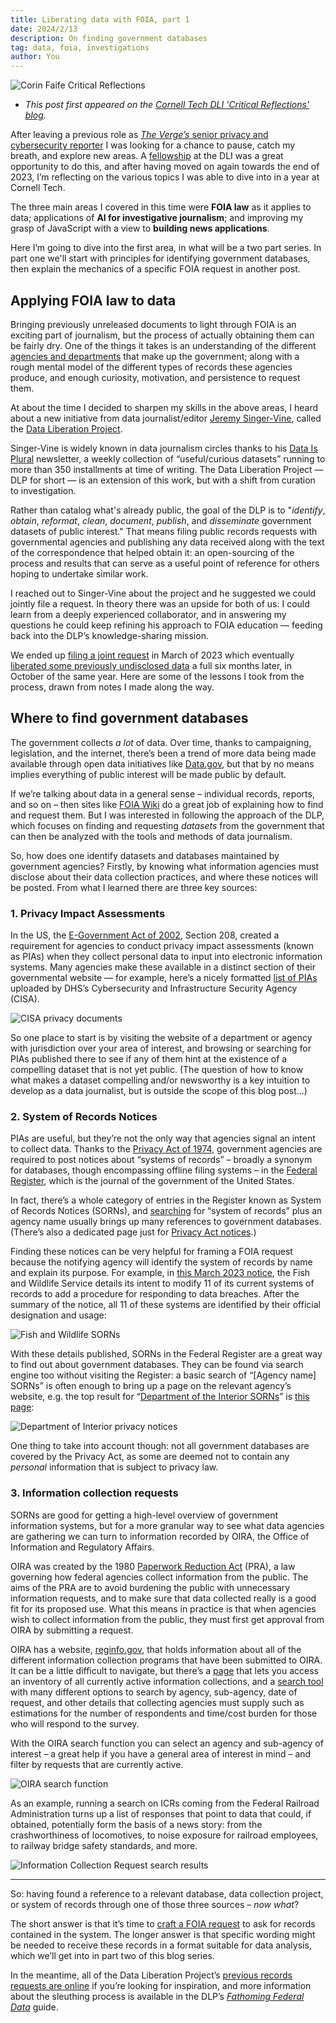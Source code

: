 ```yaml
---
title: Liberating data with FOIA, part 1
date: 2024/2/13
description: On finding government databases
tag: data, foia, investigations
author: You
---
```

![Corin Faife Critical Reflections](/images/2024/CriticalReflections_CorinFaife.png)

* *This post first appeared on the [Cornell Tech DLI 'Critical Reflections' blog](https://www.dli.tech.cornell.edu/post/liberating-data-with-foia-part-i).*

After leaving a previous role as [*The Verge’s* senior privacy and cybersecurity reporter](https://www.theverge.com/authors/corin-faife) I was looking for a chance to pause, catch my breath, and explore new areas. A [fellowship](https://www.dli.tech.cornell.edu/members/faife) at the DLI was a great opportunity to do this, and after having moved on again towards the end of 2023, I’m reflecting on the various topics I was able to dive into in a year at Cornell Tech.

The three main areas I covered in this time were **FOIA law** as it applies to data; applications of **AI for investigative journalism**; and improving my grasp of JavaScript with a view to **building news applications**. 

Here I’m going to dive into the first area, in what will be a two part series. In part one we'll start with principles for identifying government databases, then explain the mechanics of a specific FOIA request in another post.


## Applying FOIA law to data

Bringing previously unreleased documents to light through FOIA is an exciting part of journalism, but the process of actually obtaining them can be fairly dry. One of the things it takes is an understanding of the different [agencies and departments](https://www.usa.gov/agency-index) that make up the government; along with a rough mental model of the different types of records these agencies produce, and enough curiosity, motivation, and persistence to request them.

At about the time I decided to sharpen my skills in the above areas, I heard about a new initiative from data journalist/editor [Jeremy Singer-Vine](https://www.jsvine.com/), called the [Data Liberation Project](https://www.data-liberation-project.org/). 

Singer-Vine is widely known in data journalism circles thanks to his [Data Is Plural](https://www.data-is-plural.com/) newsletter, a weekly collection of “useful/curious datasets” running to more than 350 installments at time of writing. The Data Liberation Project — DLP for short — is an extension of this work, but with a shift from curation to investigation. 

Rather than catalog what's already public, the goal of the DLP is to "_identify_, _obtain_, _reformat_, _clean_, _document_, _publish_, and _disseminate_ government datasets of public interest." That means filing public records requests with governmental agencies and publishing any data received along with the text of the correspondence that helped obtain it: an open-sourcing of the process and results that can serve as a useful point of reference for others hoping to undertake similar work.

I reached out to Singer-Vine about the project and he suggested we could jointly file a request. In theory there was an upside for both of us: I could learn from a deeply experienced collaborator, and in answering my questions he could keep refining his approach to FOIA education — feeding back into the DLP’s knowledge-sharing mission. 

We ended up [filing a joint request](https://www.data-liberation-project.org/requests/peace-corps-resignations/) in March of 2023 which eventually [liberated some previously undisclosed data](https://www.data-liberation-project.org/datasets/peace-corps-resignations/) a full six months later, in October of the same year. Here are some of the lessons I took from the process, drawn from notes I made along the way.


## Where to find government databases

The government collects _a lot_ of data. Over time, thanks to campaigning, legislation, and the internet, there’s been a trend of more data being made available through open data initiatives like [Data.gov](https://data.gov/), but that by no means implies everything of public interest will be made public by default.

If we’re talking about data in a general sense – individual records, reports, and so on – then sites like [FOIA Wiki](https://foia.wiki/wiki/Main_Page) do a great job of explaining how to find and request them. But I was interested in following the approach of the DLP, which focuses on finding and requesting _datasets_ from the government that can then be analyzed with the tools and methods of data journalism.

So, how does one identify datasets and databases maintained by government agencies? Firstly, by knowing what information agencies must disclose about their data collection practices, and where these notices will be posted. From what I learned there are three key sources:

### 1. Privacy Impact Assessments

In the US, the [E-Government Act of 2002](https://www.congress.gov/107/plaws/publ347/PLAW-107publ347.pdf), Section 208, created a requirement for agencies to conduct privacy impact assessments (known as PIAs) when they collect personal data to input into electronic information systems. Many agencies make these available in a distinct section of their governmental website — for example, here’s a nicely formatted [list of PIAs ](https://www.dhs.gov/privacy-documents-cisa)uploaded by DHS’s Cybersecurity and Infrastructure Security Agency (CISA). 

![CISA privacy documents](/images/2024/CISA_privacy_docs.png)

So one place to start is by visiting the website of a department or agency with jurisdiction over your area of interest, and browsing or searching for PIAs published there to see if any of them hint at the existence of a compelling dataset that is not yet public. (The question of how to know what makes a dataset compelling and/or newsworthy is a key intuition to develop as a data journalist, but is outside the scope of this blog post…)

### 2. System of Records Notices

PIAs are useful, but they’re not the only way that agencies signal an intent to collect data. Thanks to the [Privacy Act of 1974](https://osc.gov/Pages/Privacy-Act.aspx), government agencies are required to post notices about “systems of records” – broadly a synonym for databases, though encompassing offline filing systems – in the [Federal Register](https://www.federalregister.gov/), which is the journal of the government of the United States.

In fact, there’s a whole category of entries in the Register known as System of Records Notices (SORNs), and [searching](https://www.federalregister.gov/documents/search#) for “system of records” plus an agency name usually brings up many references to government databases. (There’s also a dedicated page just for [Privacy Act notices](https://www.federalregister.gov/privacy-act-notices-regs).)

Finding these notices can be very helpful for framing a FOIA request because the notifying agency will identify the system of records by name and explain its purpose. For example, in [this March 2023 notice](https://www.federalregister.gov/documents/2023/03/16/2023-05376/privacy-act-of-1974-system-of-records), the Fish and Wildlife Service details its intent to modify 11 of its current systems of records to add a procedure for responding to data breaches. After the summary of the notice, all 11 of these systems are identified by their official designation and usage:

![Fish and Wildlife SORNs](/images/2024/FishWildlifeSORNs.png)

With these details published, SORNs in the Federal Register are a great way to find out about government databases. They can be found via search engine too without visiting the Register: a basic search of “[Agency name] SORNs” is often enough to bring up a page on the relevant agency’s website, e.g. the top result for “[Department of the Interior SORNs](https://www.google.com/search?q=department+of+the+interior+sorns)” is [this page](https://www.doi.gov/privacy/sorn):

![Department of Interior privacy notices](/images/2024/DOI_privacy.png)

One thing to take into account though: not all government databases are covered by the Privacy Act, as some are deemed not to contain any _personal_ information that is subject to privacy law.

### 3. Information collection requests

SORNs are good for getting a high-level overview of government information systems, but for a more granular way to see what data agencies are gathering we can turn to information recorded by OIRA, the Office of Information and Regulatory Affairs.

OIRA was created by the 1980 [Paperwork Reduction Act](https://pra.digital.gov/) (PRA), a law governing how federal agencies collect information from the public. The aims of the PRA are to avoid burdening the public with unnecessary information requests, and to make sure that data collected really is a good fit for its proposed use. What this means in practice is that when agencies wish to collect information from the public, they must first get approval from OIRA by submitting a request.

OIRA has  a website, [reginfo.gov](https://www.reginfo.gov/), that holds information about all of the different information collection programs that have been submitted to OIRA. It can be a little difficult to navigate, but there’s a [page](https://www.reginfo.gov/public/do/PRAMain) that lets you access an inventory of all currently active information collections, and a [search tool](https://www.reginfo.gov/public/do/PRASearch) with many different options to search by agency, sub-agency, date of request, and other details that collecting agencies must supply such as estimations for the number of respondents and time/cost burden for those who will respond to the survey.

With the OIRA search function you can select an agency and sub-agency of interest – a great help if you have a general area of interest in mind – and filter by requests that are currently active.

![OIRA search function](/images/2024/OIRA_search.png)

As an example, running a search on ICRs coming from the Federal Railroad Administration turns up a list of responses that point to data that could, if obtained, potentially form the basis of a news story: from the crashworthiness of locomotives, to noise exposure for railroad employees, to railway bridge safety standards, and more.

![Information Collection Request search results](/images/2024/ICR_search.png)

---

So: having found a reference to a relevant database, data collection project, or system of records through one of those three sources – _now what_?

The short answer is that it’s time to [craft a FOIA request](https://www.nfoic.org/sample-foia-request-letters/#foireq) to ask for records contained in the system. The longer answer is that specific wording might be needed to receive these records in a format suitable for data analysis, which we’ll get into in part two of this blog series.

In the meantime, all of the Data Liberation Project’s [previous records requests are online](https://www.data-liberation-project.org/requests/) if you’re looking for inspiration, and more information about the sleuthing process is available in the DLP’s [*Fathoming Federal Data*](https://docs.google.com/document/d/1PNNrsK0rYoue4cD2CZ9vtxr2Yoy5oD4dOSmcBXnIRAo/edit#heading=h.3iu31wp8lncp) guide.